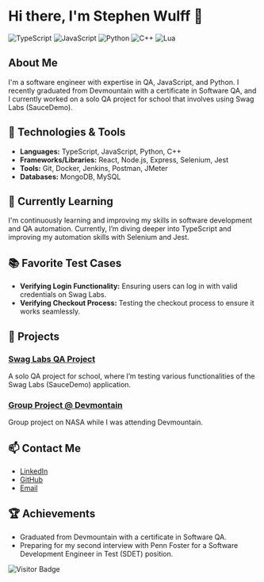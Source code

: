 # Hi there, I'm Stephen Wulff 👋

![TypeScript](https://img.shields.io/badge/-TypeScript-007ACC?style=flat&logo=typescript&logoColor=white)
![JavaScript](https://img.shields.io/badge/-JavaScript-F7DF1E?style=flat&logo=javascript&logoColor=black)
![Python](https://img.shields.io/badge/-Python-3776AB?style=flat&logo=python&logoColor=white)
![C++](https://img.shields.io/badge/-C++-00599C?style=flat&logo=cplusplus&logoColor=white)
![Lua](https://img.shields.io/badge/-Lua-2C2D72?style=flat&logo=cplusplus&logoColor=white)

## About Me
I'm a software engineer with expertise in QA, JavaScript, and Python. I recently graduated from Devmountain with a certificate in Software QA, and I currently worked on a solo QA project for school that involves using Swag Labs (SauceDemo).

## 🔧 Technologies & Tools

- **Languages:** TypeScript, JavaScript, Python, C++
- **Frameworks/Libraries:** React, Node.js, Express, Selenium, Jest
- **Tools:** Git, Docker, Jenkins, Postman, JMeter
- **Databases:** MongoDB, MySQL

## 🌱 Currently Learning
I'm continuously learning and improving my skills in software development and QA automation. Currently, I’m diving deeper into TypeScript and improving my automation skills with Selenium and Jest.

## 📚 Favorite Test Cases
- **Verifying Login Functionality:** Ensuring users can log in with valid credentials on Swag Labs.
- **Verifying Checkout Process:** Testing the checkout process to ensure it works seamlessly.

## 💼 Projects
### [Swag Labs QA Project](https://github.com/xDomenix/qrpt15-stephen-solo-project)
A solo QA project for school, where I’m testing various functionalities of the Swag Labs (SauceDemo) application.

### [Group Project @ Devmontain](https://github.com/xDomenix/qrpt15GroupProjectExample)
Group project on NASA while I was attending Devmountain.

## 📫 Contact Me
- [LinkedIn](https://www.linkedin.com/in/stephenxwulff/)
- [GitHub](https://github.com/xDomenix)
- [Email](mailto:stephenxwulff@gmail.com)

## 🏆 Achievements
- Graduated from Devmountain with a certificate in Software QA.
- Preparing for my second interview with Penn Foster for a Software Development Engineer in Test (SDET) position.

![Visitor Badge](https://visitor-badge.laobi.icu/badge?page_id=xDomenix.xDomenix)
